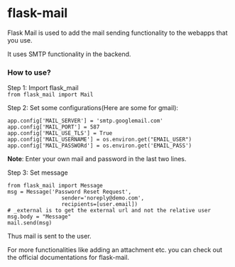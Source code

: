 # flask-mail
Flask Mail is used to add the mail sending functionality to the webapps that you use.

It uses SMTP functionality in the backend.

### How to use?
Step 1: Import flask_mail<br>
```from flask_mail import Mail```

Step 2: Set some configurations(Here are some for gmail):<br>
```
app.config['MAIL_SERVER'] = 'smtp.googlemail.com'
app.config['MAIL_PORT'] = 587
app.config['MAIL_USE_TLS'] = True
app.config['MAIL_USERNAME'] = os.environ.get("EMAIL_USER")
app.config['MAIL_PASSWORd'] = os.environ.get('EMAIL_PASS')
```
**Note**: Enter your own mail and password in the last two lines.

Step 3: Set message<br>
```
from flask_mail import Message
msg = Message('Password Reset Request',
                 sender='noreply@demo.com',
                 recipients=[user.email])
# _external is to get the external url and not the relative user
msg.body = "Message"
mail.send(msg)
```
Thus mail is sent to the user.

For more functionalities like adding an attachment etc. you can check out the official documentations for flask-mail.

